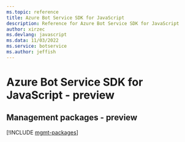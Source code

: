 ```yaml
---
ms.topic: reference
title: Azure Bot Service SDK for JavaScript
description: Reference for Azure Bot Service SDK for JavaScript
author: xirzec
ms.devlang: javascript
ms.data: 11/03/2022
ms.service: botservice
ms.author: jeffish
---
```

# Azure Bot Service SDK for JavaScript - preview

## Management packages - preview
[!INCLUDE [mgmt-packages](bot-service-mgmt-index.md)]